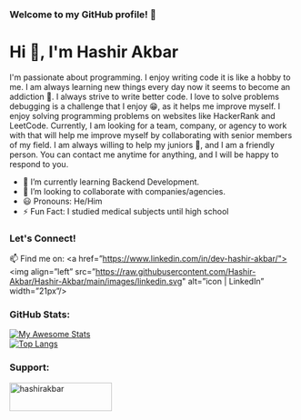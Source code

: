 ### Welcome to my GitHub profile! 🚀

# Hi 👋, I'm Hashir Akbar

I'm passionate about programming. I enjoy writing code it is like a hobby to me. I am always learning new things every day now it seems to become an addiction 👀. I always strive to write better code. I love to solve problems debugging is a challenge that I enjoy 😁, as it helps me improve myself. I enjoy solving programming problems on websites like HackerRank and LeetCode. Currently, I am looking for a team, company, or agency to work with that will help me improve myself by collaborating with senior members of my field. I am always willing to help my juniors 🤝, and I am a friendly person. You can contact me anytime for anything, and I will be happy to respond to you.

- 🌱 I’m currently learning Backend Development.
- 💼 I’m looking to collaborate with companies/agencies.
- 😃 Pronouns: He/Him
- ⚡ Fun Fact: I studied medical subjects until high school

### Let's Connect!

📫 Find me on: <a href=”https://www.linkedin.com/in/dev-hashir-akbar/">
<img align=”left” src=”https://raw.githubusercontent.com/Hashir-Akbar/Hashir-Akbar/main/images/linkedin.svg" alt=”icon | LinkedIn” width=”21px”/>
</a>

### GitHub Stats:

[![My Awesome Stats](https://awesome-github-stats.azurewebsites.net/user-stats/Hashir-Akbar?cardType=octocat&theme=midnight-purple&preferLogin=false&Border=4140DD)](https://git.io/awesome-stats-card)
<br/>
[![Top Langs](https://github-readme-stats.vercel.app/api/top-langs/?username=Hashir-Akbar&layout=compact&theme=midnight-purple)](https://github.com/Hashir-Akbar)

<h3 align="left">Support:</h3>
<p><a href="https://www.buymeacoffee.com/hashirakbar"> <img align="left" src="https://cdn.buymeacoffee.com/buttons/v2/default-yellow.png" height="50" width="180" alt="hashirakbar" /></a></p><br><br>
